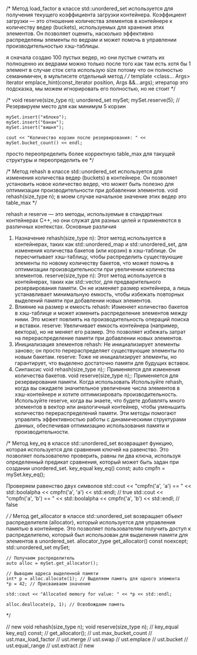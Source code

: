   /*
  Метод load_factor в классе std::unordered_set используется для получения
  текущего коэффициента загрузки контейнера. Коэффициент загрузки — это
  отношение количества элементов в контейнере к количеству ведер (buckets),
  используемых для хранения этих элементов. Он позволяет оценить, насколько
  эффективно распределены элементы по ведрам и может помочь в управлении
  производительностью хэш-таблицы.

  я сначала создаю 100 пустых ведер, но они пустые
  считать их полноценно их ведрами можно только после того как там есть хотя бы
  1 элемент в случае сток сета использую size потому что он полностью
  семанимичен, в мультисете отдельный метод
  */
  /*
    template <class... Args>
    iterator emplace_hint(const_iterator position, Args &&...args);
  итератор это подсказка, мы можем игнорировать его полностью, но не стоит
  */








  /*
  void reserve(size_type n);
   unordered_set<string> mySet;
    mySet.reserve(5); // Резервируем место для как минимум 5 корзин

    mySet.insert("яблоко");
    mySet.insert("банан");
    mySet.insert("вишня");

    cout << "Количество корзин после резервирования: " << mySet.bucket_count() << endl;

  просто переопределить более корректную table_max для такущей структуры
  и переопределить ее
  */

  /*
  Метод rehash в классе std::unordered_set используется для изменения количества
  ведер (buckets) в контейнере. Он позволяет установить новое количество ведер,
  что может быть полезно для оптимизации производительности при добавлении
  элементов.
  void rehash(size_type n);
  в моем случае начальное значение этих ведер это table_max
  */


rehash и reserve — это методы, используемые в стандартных контейнерах C++, но они служат для разных целей и применяются в различных контекстах.
Основные различия
1. Назначение
rehash(size_type n): Этот метод используется в контейнерах, таких как std::unordered_map и std::unordered_set, для изменения количества бакетов (или корзин) в хэш-таблице. Он пересчитывает хэш-таблицу, чтобы распределить существующие элементы по новому количеству бакетов, что может помочь в оптимизации производительности при увеличении количества элементов.
reserve(size_type n): Этот метод используется в контейнерах, таких как std::vector, для предварительного резервирования памяти. Он не изменяет размер контейнера, а лишь устанавливает минимальную емкость, чтобы избежать повторных выделений памяти при добавлении новых элементов.
2. Влияние на размер и емкость
rehash: Изменяет количество бакетов в хэш-таблице и может изменить распределение элементов между ними. Это может повлиять на производительность операций поиска и вставки.
reserve: Увеличивает емкость контейнера (например, вектора), но не меняет его размер. Это позволяет избежать затрат на перераспределение памяти при добавлении новых элементов.
3. Инициализация элементов
rehash: Не инициализирует элементы заново; он просто перераспределяет существующие элементы по новым бакетам.
reserve: Тоже не инициализирует элементы, но гарантирует, что выделено достаточно памяти для будущих вставок.
4. Синтаксис
void rehash(size_type n);: Применяется для изменения количества бакетов.
void reserve(size_type n);: Применяется для резервирования памяти.
Когда использовать
Используйте rehash, когда вы ожидаете значительное увеличение числа элементов в хэш-контейнере и хотите оптимизировать производительность.
Используйте reserve, когда вы знаете, что будете добавлять много элементов в вектор или аналогичный контейнер, чтобы уменьшить количество перераспределений памяти.
Эти методы помогают управлять эффективностью работы с динамическими структурами данных, обеспечивая оптимизацию использования памяти и производительности.






































  /*
  Метод key_eq в классе std::unordered_set возвращает функцию, которая
  используется для сравнения ключей на равенство. Это позволяет пользователю
  проверить, равны ли два ключа, используя определенный предикат сравнения,
  который может быть задан при создании unordered_set.
  key_equal key_eq() const;
      auto cmpfn = mySet.key_eq();

  Проверяем равенство двух символов
    std::cout << "cmpfn('a', 'a') == " << std::boolalpha << cmpfn('a', 'a') <<
  std::endl; // true 
  std::cout << "cmpfn('a', 'b') == " << std::boolalpha <<
  cmpfn('a', 'b') << std::endl; // false

  */
  /*
  Метод get_allocator в классе std::unordered_set возвращает объект
  распределителя (allocator), который используется для управления памятью в
  контейнере. Это позволяет пользователям получить доступ к распределителю,
  который был использован для выделения памяти для элементов в unordered_set.
  allocator_type get_allocator() const noexcept;
    std::unordered_set<int> mySet;

    // Получаем распределитель
    auto alloc = mySet.get_allocator();

    // Выводим адреса выделенной памяти
    int* p = alloc.allocate(1); // Выделяем память для одного элемента
    *p = 42; // Присваиваем значение

    std::cout << "Allocated memory for value: " << *p << std::endl;

    alloc.deallocate(p, 1); // Освобождаем память
  */



  // new
  void rehash(size_type n);
  void reserve(size_type n);
  // key_equal key_eq() const;
  // get_allocator();
  // ust.max_bucket_count
  // ust.max_load_factor
  // ust.merge
  // ust.swap
  // ust.emplace
  // ust.bucket
  // ust.equal_range
  // ust.extract
  // new